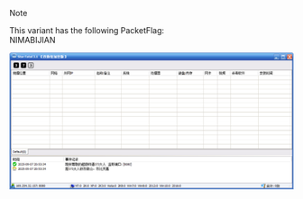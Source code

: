 > [!NOTE]  
> This variant has the following PacketFlag:  
> NIMABIJIAN  

![Screenshot](https://raw.githubusercontent.com/Cryakl/Ultimate-RAT-Collection/refs/heads/main/Sainbox/Star%203.1/Screenshot.png)
